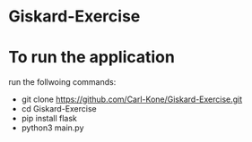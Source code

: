 # Giskard-Exercise

# To run the application
  run the follwoing commands:
  - git clone https://github.com/Carl-Kone/Giskard-Exercise.git
  - cd Giskard-Exercise
  - pip install flask
  - python3 main.py
